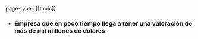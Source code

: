 page-type:: [[topic]]
- ### Empresa que en poco tiempo llega a tener una valoración de más de mil millones de dólares.



